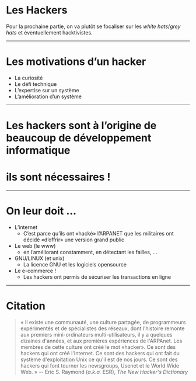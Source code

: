 # Les Hackers

Pour la prochaine partie, on va plutôt se focaliser sur les _white hats_/_grey hats_ et éventuellement hacktivistes.

---

# Les motivations d’un hacker

* La curiosité
* Le défi technique
* L’expertise sur un système
* L’amélioration d’un système

---

<h1 class="r-fit-text">
Les hackers sont à l’origine de beaucoup de développement informatique</h1>
<h1 class="r-fit-text">
ils sont nécessaires !
</h1>

---

# On leur doit ...

* L’internet
  * C’est parce qu’ils ont «hacké» l’ARPANET que les militaires ont décidé «d’offrir» une version grand public
* Le web (le www) 
  * en l’améliorant constamment, en détectant les failles, …
* GNU/LINUX (et unix)
  * La licence GNU et les logiciels opensource
* Le e-commerce !
    * Les hackers ont permis de sécuriser les transactions en ligne

---

# Citation

> « Il existe une communauté, une culture partagée, de programmeurs expérimentés et de spécialistes des réseaux, dont l'histoire remonte aux premiers mini-ordinateurs multi-utilisateurs, il y a quelques dizaines d'années, et aux premières expériences de l'ARPAnet. Les membres de cette culture ont créé le mot «hacker». Ce sont des hackers qui ont créé l'Internet. Ce sont des hackers qui ont fait du système d'exploitation Unix ce qu'il est de nos jours. Ce sont des hackers qui font tourner les newsgroups, Usenet et le World Wide Web. » -- Eric S. Raymond (_a.k.a._ ESR), _The New Hacker's Dictionary_
